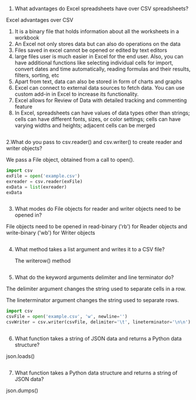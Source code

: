 1. What advantages do Excel spreadsheets have over CSV spreadsheets?


Excel advantages over CSV
1. It is a binary file that holds information about all the worksheets in a workbook
2. An Excel not only stores data but can also do operations on the data
3. Files saved in excel cannot be opened or edited by text editors
4. large files user is much easier in Excel for the end user. Also, 
    you can have additional functions like selecting individual cells for import, 
    convert dates and time automatically, reading formulas and their results, filters, sorting, etc
5. Apart from text, data can also be stored in form of charts and graphs
6. Excel can connect to external data sources to fetch data. You can use custom add-in in Excel to increase its functionality. 
7. Excel allows for Review of Data with detailed tracking and commenting feature
8. In Excel, spreadsheets can have values of data types other than strings; cells can have different fonts, sizes, 
   or color settings; cells can have varying widths and heights; adjacent cells can be merged


```python

```

2.What do you pass to csv.reader() and csv.writer() to create reader and writer objects?


We pass a File object, obtained from a call to open().



```python
import csv
exFile = open('example.csv')
exreader = csv.reader(exFile)
exData = list(exreader)
exData
```


```python

```

3. What modes do File objects for reader and writer objects need to be opened in?


File objects need to be opened in read-binary ('rb') for Reader objects and write-binary ('wb') for Writer objects



```python

```

4. What method takes a list argument and writes it to a CSV file?


    The writerow() method



```python

```

5. What do the keyword arguments delimiter and line terminator do?


The delimiter argument changes the string used to separate cells in a row. 

The lineterminator argument changes the string used to separate rows.



```python
import csv
csvFile = open('example.csv', 'w', newline='')
csvWriter = csv.writer(csvFile, delimiter='\t', lineterminator='\n\n')
```


```python

```

6. What function takes a string of JSON data and returns a Python data structure?


json.loads()


```python

```

7. What function takes a Python data structure and returns a string of JSON data?


json.dumps()



```python

```
